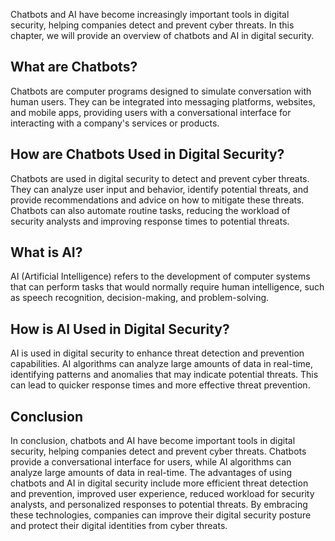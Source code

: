 

Chatbots and AI have become increasingly important tools in digital security, helping companies detect and prevent cyber threats. In this chapter, we will provide an overview of chatbots and AI in digital security.

What are Chatbots?
------------------

Chatbots are computer programs designed to simulate conversation with human users. They can be integrated into messaging platforms, websites, and mobile apps, providing users with a conversational interface for interacting with a company's services or products.

How are Chatbots Used in Digital Security?
------------------------------------------

Chatbots are used in digital security to detect and prevent cyber threats. They can analyze user input and behavior, identify potential threats, and provide recommendations and advice on how to mitigate these threats. Chatbots can also automate routine tasks, reducing the workload of security analysts and improving response times to potential threats.

What is AI?
-----------

AI (Artificial Intelligence) refers to the development of computer systems that can perform tasks that would normally require human intelligence, such as speech recognition, decision-making, and problem-solving.

How is AI Used in Digital Security?
-----------------------------------

AI is used in digital security to enhance threat detection and prevention capabilities. AI algorithms can analyze large amounts of data in real-time, identifying patterns and anomalies that may indicate potential threats. This can lead to quicker response times and more effective threat prevention.

Conclusion
----------

In conclusion, chatbots and AI have become important tools in digital security, helping companies detect and prevent cyber threats. Chatbots provide a conversational interface for users, while AI algorithms can analyze large amounts of data in real-time. The advantages of using chatbots and AI in digital security include more efficient threat detection and prevention, improved user experience, reduced workload for security analysts, and personalized responses to potential threats. By embracing these technologies, companies can improve their digital security posture and protect their digital identities from cyber threats.
